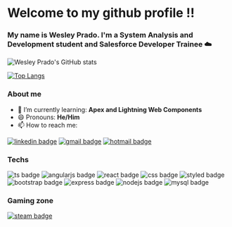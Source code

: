 # Welcome to my github profile !!
### My name is Wesley Prado. I'm a System Analysis and Development student and Salesforce Developer Trainee ☁️

![Wesley Prado's GitHub stats](https://github-readme-stats.vercel.app/api?username=wesley-prado&text_color=f2f2f2&icon_color=f70a81&title_color=ff0080&border_color=ff0080&bg_color=25,160754,540742&show_icons=true&include_all_commits=true)

[![Top Langs](https://github-readme-stats.vercel.app/api/top-langs/?username=wesley-prado&&text_color=f2f2f2&icon_color=f70a81&title_color=ff0080&border_color=ff0080&bg_color=25,160754,540742&card_width=495&langs_count=10)](https://github.com/anuraghazra/github-readme-stats)

### About me
* 🌱 I’m currently learning: __Apex and Lightning Web Components__
* 😄 Pronouns: __He/Him__
* 📫 How to reach me:

<a href = "https://www.linkedin.com/in/wesley-santana-prado/">![linkedin badge](https://img.shields.io/badge/LinkedIn-0077B5?style=for-the-badge&logo=linkedin&logoColor=white)</a>
<a href = "mailto: wprado_1424@gmail.com">![gmail badge](https://img.shields.io/badge/Gmail-D14836?style=for-the-badge&logo=gmail&logoColor=white)</a>
<a href = "mailto: wesley_1424@hotmail.com">![hotmail badge](https://img.shields.io/badge/Microsoft_Outlook-0078D4?style=for-the-badge&logo=microsoft-outlook&logoColor=white)</a>


### Techs
![ts badge](https://img.shields.io/badge/TypeScript-007ACC?style=for-the-badge&logo=typescript&logoColor=white)
![angularjs badge](https://img.shields.io/badge/AngularJS-E23237?style=for-the-badge&logo=angularjs&logoColor=white)
![react badge](https://img.shields.io/badge/React-20232A?style=for-the-badge&logo=react&logoColor=61DAFB)
![css badge](https://img.shields.io/badge/CSS3-1572B6?style=for-the-badge&logo=css3&logoColor=white)
![styled badge](https://img.shields.io/badge/styled--components-DB7093?style=for-the-badge&logo=styled-components&logoColor=white)
![bootstrap badge](https://img.shields.io/badge/Bootstrap-563D7C?style=for-the-badge&logo=bootstrap&logoColor=white)
![express badge](https://img.shields.io/badge/Express.js-404D59?style=for-the-badge)
![nodejs badge](https://img.shields.io/badge/Node.js-43853D?style=for-the-badge&logo=node.js&logoColor=white)
![mysql badge](https://img.shields.io/badge/MySQL-00000F?style=for-the-badge&logo=mysql&logoColor=white)

### Gaming zone

<a href="https://steamcommunity.com/id/dystopic-blax/">![steam badge](https://img.shields.io/badge/Steam-000000?style=for-the-badge&logo=steam&logoColor=white)</a>
